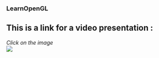 ### LearnOpenGL

## This is a link for a video presentation :
*Click on the image*  
[![](https://img.youtube.com/vi/1vElwjDgs-8/0.jpg)](https://www.youtube.com/watch?v=1vElwjDgs-8)
